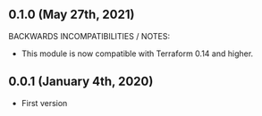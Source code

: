 ## 0.1.0 (May 27th, 2021)

BACKWARDS INCOMPATIBILITIES / NOTES:

* This module is now compatible with Terraform 0.14 and higher.

## 0.0.1 (January 4th, 2020)

* First version